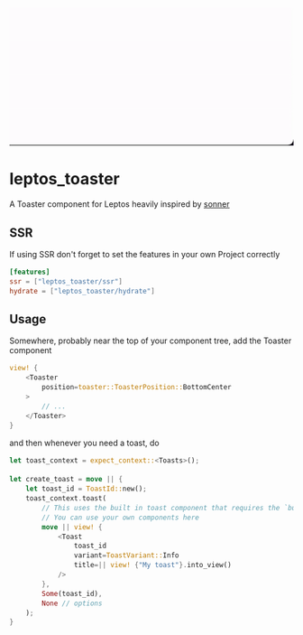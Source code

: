 ![Example](assets/example.gif)

# leptos_toaster

A Toaster component for Leptos heavily inspired by [sonner](https://sonner.emilkowal.ski/)

## SSR
If using SSR don't forget to set the features in your own Project correctly
```toml
[features]
ssr = ["leptos_toaster/ssr"]
hydrate = ["leptos_toaster/hydrate"]

```




## Usage
Somewhere, probably near the top of your component tree, add the Toaster component
```rust
view! {
	<Toaster
	    position=toaster::ToasterPosition::BottomCenter
	>
		// ...
	</Toaster>
}
```
and then whenever you need a toast, do

```rust
let toast_context = expect_context::<Toasts>();

let create_toast = move || {
	let toast_id = ToastId::new();
	toast_context.toast(
		// This uses the built in toast component that requires the `builtin_toast` feature.
		// You can use your own components here
		move || view! {
			<Toast
				toast_id
				variant=ToastVariant::Info
				title=|| view! {"My toast"}.into_view()
			/>
		},
		Some(toast_id),
		None // options
	);
}
```
